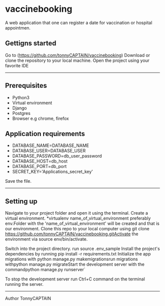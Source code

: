 # vaccinebooking
A web application that one can register a date for vaccination or hospital appointmen. 

## Gettigns started
Go to (https://github.com/tonnyCAPTAIN/vaccinebooking) Download or clone the repository to your local machine. Open the project using your favorite IDE

---

## Prerequisites
* Python3
* Virtual environment
* Django
* Postgres
* Browser e.g chrome, firefox

## Application requirements
* DATABASE_NAME=DATABASE_NAME
* DATABASE_USER=DATABASE_USER
* DATABASE_PASSWORD=db_user_password
* DATABASE_HOST=db_host
* DATABASE_PORT=db_port
* SECRET_KEY='Applications_secret_key'

Save the file.

---
## Setting up
 
Navigate to your project folder and open it using the terminal. Create a virtual environment. *virtualenv name_of_virtual_environment preferably env.Folder with the 'name_of_virtual_environment' will be created and that is our environment. Clone this repo to your local computer using git clone https://github.com/tonnyCAPTAIN/vaccinebooking.gitActivate the environment via source env/bin/activate.
 
Switch into the project directory.  run source .env_sample Install the project's dependencies by running pip install -r requirements.txt Initialize the app migrations with python manage.py makemigrationsrun migrations withpython manage.py migrateStart the development server with the commandpython manage.py runserver`

To stop the development server run Ctrl+C command on the terminal running the server.

---
Author TonnyCAPTAIN

